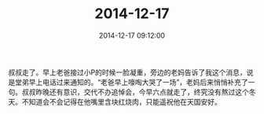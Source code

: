 ﻿---
title: "2014-12-17"
date: 2014-12-17 09:12:00
tags:
categories: 爸爸
---
叔叔走了。早上老爸接过小P的时候一脸凝重，旁边的老妈告诉了我这个消息，说是堂弟早上电话过来通知的。“老爸早上嚎啕大哭了一场”，老妈后来悄悄补充了一句。叔叔昨晚还有意识，交代不办追悼会，今早六点就走了，终究没有熬过这个冬天。不知道会不会记得在他嘴里含块红烧肉，只能遥祝他在天国安好。​​​ 